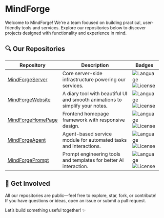# MindForge

Welcome to MindForge! We're a team focused on building practical, user-friendly tools and services. Explore our repositories below to discover projects designed with functionality and experience in mind.


## 🔍 Our Repositories

| Repository                                                                 | Description                                                                 | Badges                                                                                              |
|----------------------------------------------------------------------------|-----------------------------------------------------------------------------|-----------------------------------------------------------------------------------------------------|
| [MindForgeServer](https://github.com/MindForge-AdventureX2025/MindForgeServer) | Core server-side infrastructure powering our services.                      | ![Language](https://img.shields.io/badge/Language-JavaScript-yellow) <br> ![License](https://img.shields.io/badge/License-Apache%202.0-green) |
| [MindForgeWebsite](https://github.com/MindForge-AdventureX2025/MindForgeWebsite) | A diary tool with beautiful UI and smooth animations to simplify your notes. | ![Language](https://img.shields.io/badge/Language-Vue-green) <br> ![License](https://img.shields.io/badge/License-Apache%202.0-green) |
| [MindForgeHomePage](https://github.com/MindForge-AdventureX2025/MindForgeHomePage) | Frontend homepage framework with responsive design.                         | ![Language](https://img.shields.io/badge/Language-JavaScript-yellow) <br> ![License](https://img.shields.io/badge/License-Apache%202.0-green) |
| [MindForgeAgent](https://github.com/MindForge-AdventureX2025/MindForgeAgent) | Agent-based service module for automated tasks and interactions.            | ![Language](https://img.shields.io/badge/Language-Unspecified-lightgrey) <br> ![License](https://img.shields.io/badge/License-Unspecified-lightgrey) |
| [MindForgePrompt](https://github.com/MindForge-AdventureX2025/MindForgePrompt) | Prompt engineering tools and templates for better AI interaction.           | ![Language](https://img.shields.io/badge/Language-Unspecified-lightgrey) <br> ![License](https://img.shields.io/badge/License-Unspecified-lightgrey) |


## 🤝 Get Involved
All our repositories are public—feel free to explore, star, fork, or contribute! If you have questions or ideas, open an issue or submit a pull request.

Let’s build something useful together! ✨
